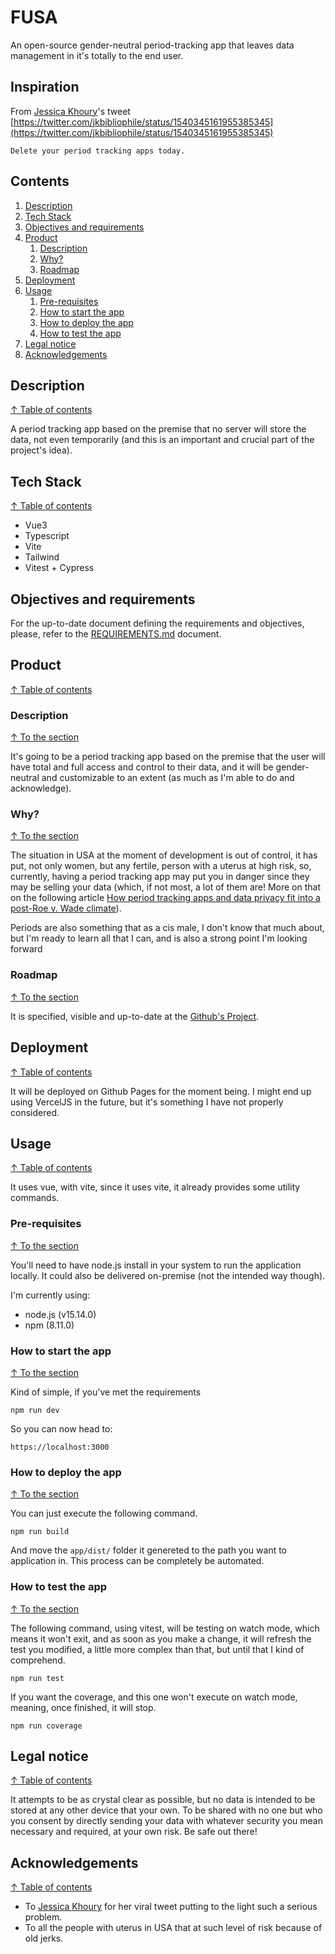 # FUSA #

An open-source gender-neutral period-tracking app that leaves data management in it's totally to the end user.

## Inspiration

From [Jessica Khoury](https://twitter.com/jkbibliophile)'s tweet [https://twitter.com/jkbibliophile/status/1540345161955385345](https://twitter.com/jkbibliophile/status/1540345161955385345)

```
Delete your period tracking apps today.
```

## Contents

1. [Description](#description)
1. [Tech Stack](#tech-stack)
1. [Objectives and requirements](#objectives-and-requirements)
1. [Product](#product)
    1. [Description](#description-1)
    1. [Why?](#why)
    1. [Roadmap](#roadmap)
1. [Deployment](#deployment)
1. [Usage](#usage)
    1. [Pre-requisites](#pre-requisites)
    1. [How to start the app](#how-to-start-the-app)
    1. [How to deploy the app](#how-to-deploy-the-app)
    1. [How to test the app](#how-to-test-the-app)
1. [Legal notice](#legal-notice)
1. [Acknowledgements](#acknowledgements)

## Description
[↑ Table of contents](#contents)

A period tracking app based on the premise that no server will store the data, not even temporarily (and this is an important and crucial part of the project's idea).

## Tech Stack
[↑ Table of contents](#contents)

- Vue3
- Typescript
- Vite
- Tailwind
- Vitest + Cypress

## Objectives and requirements

For the up-to-date document defining the requirements and objectives, please, refer to the [REQUIREMENTS.md](./REQUIREMENTS.md) document.

## Product
[↑ Table of contents](#contents)

### Description
[↑ To the section](#product)

It's going to be a period tracking app based on the premise that the user will have total and full access and control to their data, and it will be gender-neutral and customizable to an extent (as much as I'm able to do and acknowledge).

### Why?
[↑ To the section](#product)

The situation in USA at the moment of development is out of control, it has put, not only women, but any fertile, person with a uterus at high risk, so, currently, having a period tracking app may put you in danger since they may be selling your data (which, if not most, a lot of them are! More on that on the following article [How period tracking apps and data privacy fit into a post-Roe v. Wade climate](https://t.co/1Zss963iET)).

Periods are also something that as a cis male, I don't know that much about, but I'm ready to learn all that I can, and is also a strong point I'm looking forward

### Roadmap
[↑ To the section](#product)

It is specified, visible and up-to-date at the [Github's Project](https://github.com/users/jofaval/projects/1/views/7).

## Deployment
[↑ Table of contents](#contents)

It will be deployed on Github Pages for the moment being. I might end up using VercelJS in the future, but it's something I have not properly considered.

## Usage
[↑ Table of contents](#contents)

It uses vue, with vite, since it uses vite, it already provides some utility commands.

### Pre-requisites
[↑ To the section](#usage)

You'll need to have node.js install in your system to run the application locally. It could also be delivered on-premise (not the intended way though).

I'm currently using:

- node.js (v15.14.0)
- npm (8.11.0)

### How to start the app
[↑ To the section](#usage)

Kind of simple, if you've met the requirements

```shell
npm run dev
```

So you can now head to:

```
https://localhost:3000
```

### How to deploy the app
[↑ To the section](#usage)

You can just execute the following command.

```shell
npm run build
```

And move the `app/dist/` folder it genereted to the path you want to application in.
This process can be completely be automated.

### How to test the app
[↑ To the section](#usage)

The following command, using vitest, will be testing on watch mode, which means it won't exit, and as soon as you make a change, it will refresh the test you modified, a little more complex than that, but until that I kind of comprehend.

```shell
npm run test
```

If you want the coverage, and this one won't execute on watch mode, meaning, once finished, it will stop.

```shell
npm run coverage
```

## Legal notice
[↑ Table of contents](#contents)

It attempts to be as crystal clear as possible, but no data is intended to be stored at any other device that your own. To be shared with no one but who you consent by directly sending your data with whatever security you mean necessary and required, at your own risk. Be safe out there!

## Acknowledgements
[↑ Table of contents](#contents)

- To [Jessica Khoury](https://twitter.com/jkbibliophile) for her viral tweet putting to the light such a serious problem.
- To all the people with uterus in USA that at such level of risk because of old jerks.